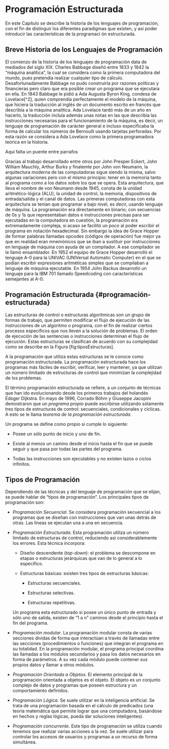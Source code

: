 Programación Estructurada
=========================

En este Capítulo se describe la historia de los lenguajes de
programación, con el fin de distinguir los diferentes paradigmas que
existen, y así poder introducir las características de la programaci ón
estructurada.

Breve Historia de los Lenguajes de Programación
-----------------------------------------------

El comienzo de la historia de los lenguajes de programación data de
mediados del siglo XIX. Charles Babbage diseñó entre 1833 y 1842 la
“máquina analítica”, la cual se considera como la primera computadora
del mundo, pues pretendía realizar cualquier tipo de cálculo.
Desafortunadamente Babbage no pudo construirla por razones políticas y
financieras pero claro que era posible crear un programa que se
ejecutara en ella. En 1843 Babbage le pidió a Ada Augusta Byron King,
condesa de Lovelace[^2], quien comprendía perfectamente el modelo de la
máquina, que hiciera la traducción al inglés de un documento escrito en
francés que describía a la máquina analítica. Ada Lovelace tardó más de
un año en hacerlo, la traducción incluía además unas notas en las que
describía las instrucciones necesarias para el funcionamiento de la
máquina, es decir, un lenguaje de programación de carácter general e
incluso especificaba la forma de calcular los números de Bernoulli
usando tarjetas perforadas. Por esta razón se considera a Ada Lovelace
como la primera programadora teórica en la historia.

Aqui falta un puente entre parrafos

Gracias al trabajo desarrollado entre otros por John Presper Eckert,
John William Mauchly, Arthur Burks y finalemte por John von Neumann, la
arquitectura moderna de las computadoras sigue siendo la misma, salvo
algunas variaciones pero con el mismo principio: tener en la memoria
tanto al programa como a los datos sobre los que se opera. Esta
arquitectura, que lleva el nombre de von Neumann desde 1945, consta de
la unidad aritmético-lógica (ALU), la unidad de control, la memoria,
dispositivos de entrada/salida y el canal de datos. Las primeras
computadoras con esta arquitectura se tenían que programar a bajo nivel,
es decir, usando lenguaje de máquina. La programación era directamente
en binario; con secuencias de 0s y 1s que representaban datos e
instrucciones precisas para ser ejecutadas en la computadora en
cuestión, la programación era extremadamente compleja, si acaso se
facilitó un poco al poder escribir el programa en notación hexadecimal.
Sin embargo la idea de Grace Hopper de formar palabras llamadas opcodes
(códigos de operación) fue mejor ya que en realidad eran mnemónicos que
se iban a sustituir por instrucciones en lenguaje de máquina con ayuda
de un compilador. A ese compilador se le llamó ensamblador. En 1952 el
equipo de Grace Hopper desarrolló el lenguaje A-0 para la UNIVAC
(UNIVersal Automatic Computer) en el que se podían escribir expresiones
aritméticas simples que se compilaban a lenguaje de máquina ejecutable.
En 1954 John Backus desarrolló un lenguaje para la IBM 701 llamado
Speedcoding con características semejantes al A-0.

Programación Estructurada {#programación-estructurada}
-------------------------

Las estructuras de control o estructuras algorítmicas son un grupo de
formas de trabajo, que permiten modificar el flujo de ejecución de las
instrucciones de un algoritmo o programa, con el fin de realizar ciertos
procesos específicos que nos lleven a la solución de problemas. El orden
de ejecución de las sentencias o instrucciones determinan el flujo de
ejecución. Estas estructuras se clasifican de acuerdo con su complejidad
como se describe en la Figura [fig:tiposEstructuras].

A la programación que utiliza estas estructuras se le conoce como
programación estructurada. La programación estructurada hace los
programas más fáciles de escribir, verificar, leer y mantener, ya que
utilizan un número limitado de estructuras de control que minimizan la
complejidad de los problemas.

El término programación estructurada se refiere, a un conjunto de
técnicas que han ido evolucionando desde los primeros trabajos del
holandés Edsger Dijkstra. En mayo de 1996, Corrado Böhm y Giuseppe
Jacopini demostraron que un <span>*programa propio*</span> puede
escribirse utilizando sólamente tres tipos de estructuras de control:
secuenciales, condicionales y cíclicas. A esto se le llama
<span>*teorema de la programación estructurada*</span>.

Un programa se define como propio si cumple lo siguiente:

-   Posee un sólo punto de inicio y uno de fin.

-   Existe al menos un camino desde el inicio hasta el fin que se puede
    seguir y que pasa por todas las partes del programa.

-   Todas las instrucciones son ejecutables y no existen lazos o ciclos
    infinitos.

Tipos de Programación
---------------------

Dependiendo de las técnicas y del lenguaje de programación que se
elijan, se puede hablar de “tipos de programación”. Los principales
tipos de programación son:

-   <span>*Programación Secuencial*</span>. Se considera programación
    secuencial a los programas que se diseñan con instrucciones que van
    unas detrás de otras. Las líneas se ejecutan una a una en secuencia.

-   <span>*Programación Estructurada*</span>. Esta programación utiliza
    un número limitado de estructuras de control, reduciendo así
    considerablemente los errores. Esta técnica incorpora:

    -   Diseño descendente (<span>*top-down*</span>): el problema se
        descompone en etapas o estructuras jerárquicas que van de lo
        general a lo específico.

    -   Estructuras básicas: existen tres tipos de estructuras básicas:

        -   Estructuras secuenciales.

        -   Estructuras selectivas.

        -   Estructuras repetitivas.

    Un programa esta estructurado si posee un único punto de entrada y
    sólo uno de salida, existen de “1 a n” caminos desde el principio
    hasta el fin del programa.

-   <span>*Programación modular*</span>. La programación modular consta
    de varias secciones dividas de forma que interactúan a través de
    llamadas entre las secciones (procedimientos o funciones) que
    integran el programa en su totalidad. En la programación modular, el
    programa principal coordina las llamadas a los módulos secundarios y
    pasa los datos necesarios en forma de parámetros. A su vez cada
    módulo puede contener sus propios datos y llamar a otros módulos.

-   <span>*Programación Orientada a Objetos*</span>. El elemento
    principal de la programación orientada a objetos es el objeto. El
    objeto es un conjunto complejo de datos y programas que poseen
    estructura y un comportamiento definidos.

-   <span>*Programación Lógica*</span>. Se suele utilizar en la
    inteligencia artificial. Se trata de una programación basada en el
    cálculo de predicados (una teoría matemática que permite lograr que
    una computadora, basándose en hechos y reglas lógicas, pueda dar
    soluciones inteligentes).

-   <span>*Programación concurrente*</span>. Este tipo de programación
    se utiliza cuando tenemos que realizar varias acciones a la vez. Se
    suele utilizar para controlar los accesos de usuarios y programas a
    un recurso de forma simultánea.
